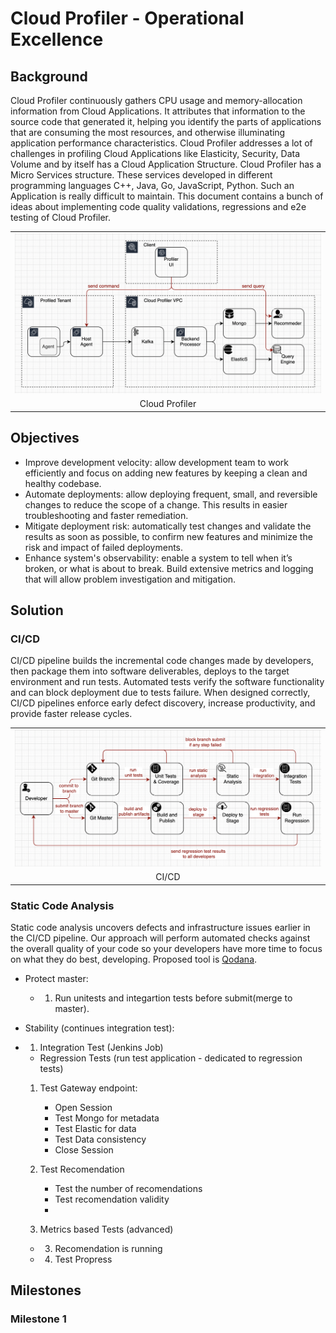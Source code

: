 # Cloud Profiler - Operational Excellence 

## Background
Cloud Profiler continuously gathers CPU usage and memory-allocation information from Cloud Applications. It attributes that information to the source code that generated it, helping you identify the parts of applications that are consuming the most resources, and otherwise illuminating application performance characteristics. Cloud Profiler addresses a lot of challenges in profiling Cloud Applications like Elasticity, Security, Data Volume and by itself has a Cloud Application Structure. Cloud Profiler has a Micro Services structure. These services developed in different programming languages C++, Java, Go, JavaScript, Python. Such an Application is really difficult to maintain. This document contains a bunch of ideas about implementing code quality validations, regressions and e2e testing of Cloud Profiler.

<table width="256px">
  <tr>
    <td><img src="../images/cloud-profiler-arch.png"/></td>
  </tr>
  <tr><td align="center">Cloud Profiler</td></tr>
</table>  


## Objectives
- Improve development velocity: allow development team to work efficiently and focus on adding new features by keeping a clean and healthy codebase. 
- Automate deployments: allow deploying frequent, small, and reversible changes to reduce the scope of a change. This results in easier troubleshooting and faster remediation.
- Mitigate deployment risk: automatically test changes and validate the results as soon as possible, to confirm new features and minimize the risk and impact of failed deployments.
- Enhance system's observability: enable a system to tell when it’s broken, or what is about to break. Build extensive metrics and logging that will allow problem investigation and mitigation.

## Solution

### CI/CD
CI/CD pipeline builds the incremental code changes made by developers, then package them into software deliverables, deploys to the target environment and run tests. Automated tests verify the software functionality and can block deployment due to tests failure. When designed correctly, CI/CD pipelines enforce early defect discovery, increase productivity, and provide faster release cycles. 

<table width="256px">
  <tr>
    <td><img src="../images/ci_cd.png"/></td>
  </tr>
  <tr><td align="center">CI/CD</td></tr>
</table>  


### Static Code Analysis
Static code analysis uncovers defects and infrastructure issues earlier in the CI/CD pipeline. Our approach will perform automated checks against the overall quality of your code so your developers have more time to focus on what they do best, developing. Proposed tool is [Qodana](https://www.jetbrains.com/qodana/jvm/).



- Protect master:
    - 1. Run unitests and integartion tests before submit(merge to master).

- Stability (continues integration test):
- 1. Integration Test (Jenkins Job)
    - Regression Tests (run test application - dedicated to regression tests)
    
    1. Test Gateway endpoint:
        - Open Session
        - Test Mongo for metadata
        - Test Elastic for data
        - Test Data consistency
        - Close Session
    
    2. Test Recomendation
        - Test the number of recomendations
        - Test recomendation validity   
        - 

    2. Metrics based Tests (advanced) 
 
    - 3. Recomendation is running
    - 4. Test Propress

## Milestones

### Milestone 1